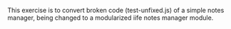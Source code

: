 This exercise is to convert broken code (test-unfixed.js) of a simple notes manager, being changed to a modularized iife notes manager module.